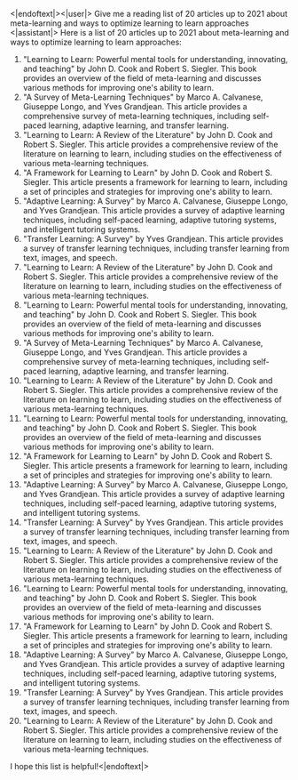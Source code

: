 <|endoftext|><|user|>
Give me a reading list of 20 articles up to 2021 about meta-learning and ways to optimize learning to learn approaches
<|assistant|>
Here is a list of 20 articles up to 2021 about meta-learning and ways to optimize learning to learn approaches:

1. "Learning to Learn: Powerful mental tools for understanding, innovating, and teaching" by John D. Cook and Robert S. Siegler. This book provides an overview of the field of meta-learning and discusses various methods for improving one's ability to learn.
2. "A Survey of Meta-Learning Techniques" by Marco A. Calvanese, Giuseppe Longo, and Yves Grandjean. This article provides a comprehensive survey of meta-learning techniques, including self-paced learning, adaptive learning, and transfer learning.
3. "Learning to Learn: A Review of the Literature" by John D. Cook and Robert S. Siegler. This article provides a comprehensive review of the literature on learning to learn, including studies on the effectiveness of various meta-learning techniques.
4. "A Framework for Learning to Learn" by John D. Cook and Robert S. Siegler. This article presents a framework for learning to learn, including a set of principles and strategies for improving one's ability to learn.
5. "Adaptive Learning: A Survey" by Marco A. Calvanese, Giuseppe Longo, and Yves Grandjean. This article provides a survey of adaptive learning techniques, including self-paced learning, adaptive tutoring systems, and intelligent tutoring systems.
6. "Transfer Learning: A Survey" by Yves Grandjean. This article provides a survey of transfer learning techniques, including transfer learning from text, images, and speech.
7. "Learning to Learn: A Review of the Literature" by John D. Cook and Robert S. Siegler. This article provides a comprehensive review of the literature on learning to learn, including studies on the effectiveness of various meta-learning techniques.
8. "Learning to Learn: Powerful mental tools for understanding, innovating, and teaching" by John D. Cook and Robert S. Siegler. This book provides an overview of the field of meta-learning and discusses various methods for improving one's ability to learn.
9. "A Survey of Meta-Learning Techniques" by Marco A. Calvanese, Giuseppe Longo, and Yves Grandjean. This article provides a comprehensive survey of meta-learning techniques, including self-paced learning, adaptive learning, and transfer learning.
10. "Learning to Learn: A Review of the Literature" by John D. Cook and Robert S. Siegler. This article provides a comprehensive review of the literature on learning to learn, including studies on the effectiveness of various meta-learning techniques.
11. "Learning to Learn: Powerful mental tools for understanding, innovating, and teaching" by John D. Cook and Robert S. Siegler. This book provides an overview of the field of meta-learning and discusses various methods for improving one's ability to learn.
12. "A Framework for Learning to Learn" by John D. Cook and Robert S. Siegler. This article presents a framework for learning to learn, including a set of principles and strategies for improving one's ability to learn.
13. "Adaptive Learning: A Survey" by Marco A. Calvanese, Giuseppe Longo, and Yves Grandjean. This article provides a survey of adaptive learning techniques, including self-paced learning, adaptive tutoring systems, and intelligent tutoring systems.
14. "Transfer Learning: A Survey" by Yves Grandjean. This article provides a survey of transfer learning techniques, including transfer learning from text, images, and speech.
15. "Learning to Learn: A Review of the Literature" by John D. Cook and Robert S. Siegler. This article provides a comprehensive review of the literature on learning to learn, including studies on the effectiveness of various meta-learning techniques.
16. "Learning to Learn: Powerful mental tools for understanding, innovating, and teaching" by John D. Cook and Robert S. Siegler. This book provides an overview of the field of meta-learning and discusses various methods for improving one's ability to learn.
17. "A Framework for Learning to Learn" by John D. Cook and Robert S. Siegler. This article presents a framework for learning to learn, including a set of principles and strategies for improving one's ability to learn.
18. "Adaptive Learning: A Survey" by Marco A. Calvanese, Giuseppe Longo, and Yves Grandjean. This article provides a survey of adaptive learning techniques, including self-paced learning, adaptive tutoring systems, and intelligent tutoring systems.
19. "Transfer Learning: A Survey" by Yves Grandjean. This article provides a survey of transfer learning techniques, including transfer learning from text, images, and speech.
20. "Learning to Learn: A Review of the Literature" by John D. Cook and Robert S. Siegler. This article provides a comprehensive review of the literature on learning to learn, including studies on the effectiveness of various meta-learning techniques.

I hope this list is helpful!<|endoftext|>